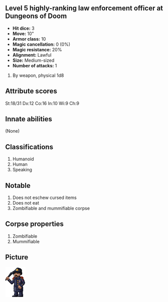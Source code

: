 ## Level 5 highly-ranking law enforcement officer at Dungeons of Doom

- **Hit dice:** 3
- **Move:** 10"
- **Armor class:** 10
- **Magic cancellation:** 0 (0%)
- **Magic resistance:** 20%
- **Alignment:** Lawful
- **Size:** Medium-sized
- **Number of attacks:** 1
1. By weapon, physical 1d8

## Attribute scores

St:18/31 Dx:12 Co:16 In:10 Wi:9 Ch:9

## Innate abilities

(None)

## Classifications

1. Humanoid
2. Human
3. Speaking

## Notable

1. Does not eschew cursed items
2. Does not eat
3. Zombifiable and mummifiable corpse

## Corpse properties

1. Zombifiable
2. Mummifiable

## Picture

![Kop Lieutenant](https://github.com/hyvanmielenpelit/GnollHackTileSet/blob/main/Monsters/kop_lieutenant/kop_lieutenant.png)
